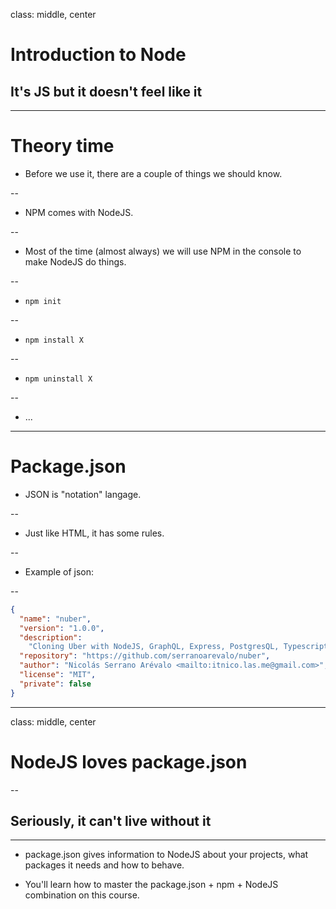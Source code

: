 class: middle, center

# Introduction to Node

## It's JS but it doesn't feel like it

---

# Theory time

* Before we use it, there are a couple of things we should know.

--

* NPM comes with NodeJS.

--

* Most of the time (almost always) we will use NPM in the console to make NodeJS do things.

--

* `npm init`

--

* `npm install X`

--

* `npm uninstall X`

--

* ...

---

# Package.json

* JSON is "notation" langage.

--

* Just like HTML, it has some rules.

--

* Example of json:

--

```json
{
  "name": "nuber",
  "version": "1.0.0",
  "description":
    "Cloning Uber with NodeJS, GraphQL, Express, PostgresQL, Typescript, Webpack, React, Apollo and PWA.",
  "repository": "https://github.com/serranoarevalo/nuber",
  "author": "Nicolás Serrano Arévalo <mailto:itnico.las.me@gmail.com>",
  "license": "MIT",
  "private": false
}
```

---

class: middle, center

# NodeJS loves package.json

--

## Seriously, it can't live without it

---

* package.json gives information to NodeJS about your projects, what packages it needs and how to behave.

* You'll learn how to master the package.json + npm + NodeJS combination on this course.

